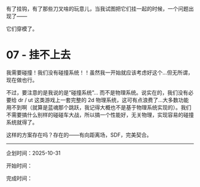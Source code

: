 有了挂钩，有了那些刀叉啥的玩意儿，当我试图把它们挂一起的时候，一个问题出现了――

它们穿模了。

# 07 - 挂不上去

我需要碰撞！我们没有碰撞系统！！虽然我一开始就应该考虑好这个...但无所谓，现在做也行。

不过，要注意的是我说的是“碰撞系统”... 而不是物理系统。说实在的，我们没有必要给 dr / ut 这类游戏上一套完整的 2d 物理系统，这可有点浪费了...大多数功能用不到啊（就算是蓝魂那个跳跃，我记得大概也不是基于物理系统实现的）。我们不需要搞什么别样的碰碰车大战，所以搞一个性能好，无关物理，实现容易的碰撞系统就得了。

这样的方案存在吗？存在的――有向距离场，SDF，完美契合。

---

企划时间：2025-10-31

开始时间：

完成时间：
